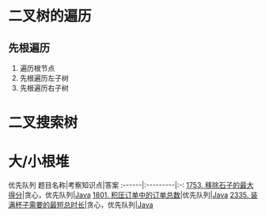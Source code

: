 # 二叉树的遍历
## 先根遍历
1. 遍历根节点
2. 先根遍历左子树
3. 先根遍历右子树

# 二叉搜索树

# 大/小根堆
优先队列
题目名称|考察知识点|答案
:------|:---------|:-:
[1753. 移除石子的最大得分](https://leetcode.cn/problems/maximum-score-from-removing-stones/)|贪心，优先队列|[Java](../Java/Solution1753.java)
[1801. 积压订单中的订单总数](https://leetcode.cn/problems/number-of-orders-in-the-backlog/)|优先队列|[Java](../Java/Solution1801.java)
[2335. 装满杯子需要的最短总时长](https://leetcode.cn/problems/minimum-amount-of-time-to-fill-cups/)|贪心，优先队列|[Java](../Java/Solution2335.java)